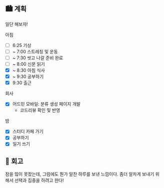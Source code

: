 ## 🏙️ 계획

일단 해보쟈!

아침

- [ ] 6:25 기상
- [ ] ~ 7:00 스트레칭 및 운동
- [ ] ~ 7:30 씻고 나갈 준비 완료
- [ ] ~ 8:00 신문 읽기
- [x] ~ 8:30 아침 식사
- [x] ~ 9:30 공부하기
- [x] 9:30 출근

회사

- [x] 어드민 모바일: 분류 생성 페이지 개발
  - 코드리뷰 확인 및 반영

밤

- [x] 스터디 카페 가기
- [x] 공부하기
- [x] 일기 쓰기

## 🌆 회고

잠을 많이 못잤는데, 그럼에도 뭔가 알찬 하루를 보낸 느낌이다. 좀더 알차게 보내기 위해서 선택과 집중을 하려고 한다!